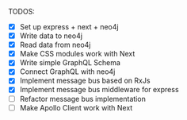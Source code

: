 TODOS:

* [x] Set up express + next + neo4j
* [x] Write data to neo4j
* [x] Read data from neo4j
* [x] Make CSS modules work with Next
* [x] Write simple GraphQL Schema
* [x] Connect GraphQL with neo4j
* [x] Implement message bus based on RxJs
* [x] Implement message bus middleware for express
* [ ] Refactor message bus implementation
* [ ] Make Apollo Client work with Next
